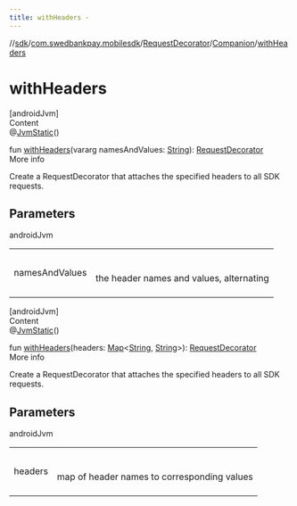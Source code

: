 ```yaml
---
title: withHeaders -
---
```

//[sdk](../../../../index)/[com.swedbankpay.mobilesdk](../../index)/[RequestDecorator](../index)/[Companion](index)/[withHeaders](with-headers)



# withHeaders  
[androidJvm]  
Content  
@[JvmStatic](https://kotlinlang.org/api/latest/jvm/stdlib/kotlin.jvm/-jvm-static/index.html)()  
  
fun [withHeaders](with-headers)(vararg namesAndValues: [String](https://kotlinlang.org/api/latest/jvm/stdlib/kotlin/-string/index.html)): [RequestDecorator](../index)  
More info  


Create a RequestDecorator that attaches the specified headers to all SDK requests.



## Parameters  
  
androidJvm  
  
| | |
|---|---|
| <a name="com.swedbankpay.mobilesdk/RequestDecorator.Companion/withHeaders/#kotlin.Array[kotlin.String]/PointingToDeclaration/"></a>namesAndValues| <a name="com.swedbankpay.mobilesdk/RequestDecorator.Companion/withHeaders/#kotlin.Array[kotlin.String]/PointingToDeclaration/"></a><br><br>the header names and values, alternating<br><br>|
  
  


[androidJvm]  
Content  
@[JvmStatic](https://kotlinlang.org/api/latest/jvm/stdlib/kotlin.jvm/-jvm-static/index.html)()  
  
fun [withHeaders](with-headers)(headers: [Map](https://kotlinlang.org/api/latest/jvm/stdlib/kotlin.collections/-map/index.html)<[String](https://kotlinlang.org/api/latest/jvm/stdlib/kotlin/-string/index.html), [String](https://kotlinlang.org/api/latest/jvm/stdlib/kotlin/-string/index.html)>): [RequestDecorator](../index)  
More info  


Create a RequestDecorator that attaches the specified headers to all SDK requests.



## Parameters  
  
androidJvm  
  
| | |
|---|---|
| <a name="com.swedbankpay.mobilesdk/RequestDecorator.Companion/withHeaders/#kotlin.collections.Map[kotlin.String,kotlin.String]/PointingToDeclaration/"></a>headers| <a name="com.swedbankpay.mobilesdk/RequestDecorator.Companion/withHeaders/#kotlin.collections.Map[kotlin.String,kotlin.String]/PointingToDeclaration/"></a><br><br>map of header names to corresponding values<br><br>|
  
  



